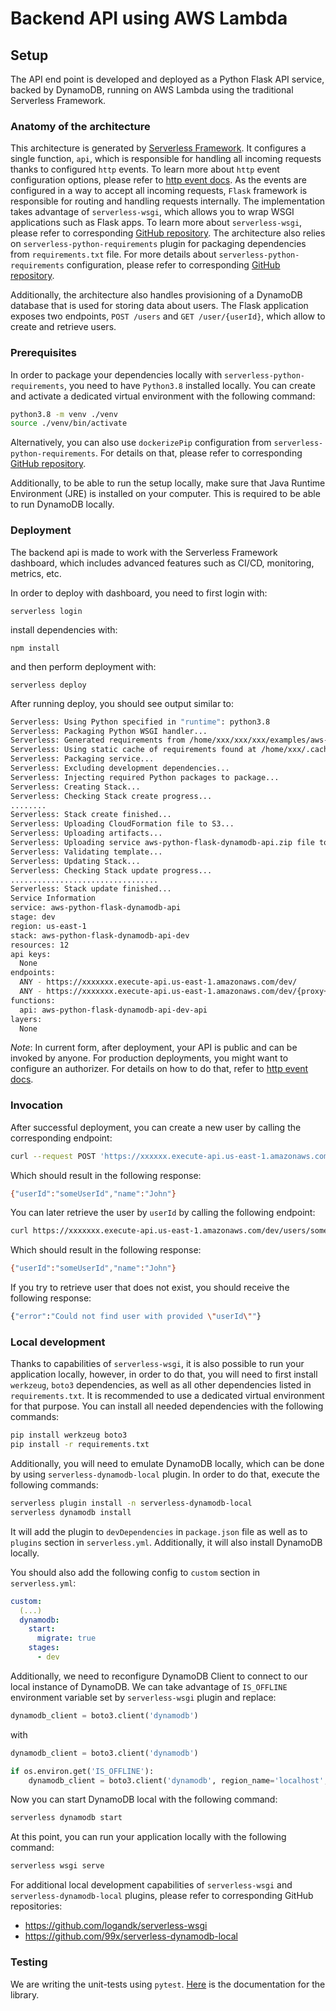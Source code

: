 # Backend API using AWS Lambda

## Setup

The API end point is developed and deployed as a Python Flask API service, backed by DynamoDB, running on AWS Lambda using the traditional Serverless Framework.

### Anatomy of the architecture

This architecture is generated by [Serverless Framework](https://www.serverless.com/). 
It configures a single function, `api`, which is responsible for handling all incoming requests thanks to configured `http` events. To learn more about `http` event configuration options, please refer to [http event docs](https://www.serverless.com/framework/docs/providers/aws/events/apigateway/).
As the events are configured in a way to accept all incoming requests, `Flask` framework is responsible for routing and handling requests internally. The implementation takes advantage of `serverless-wsgi`, which allows you to wrap WSGI applications such as Flask apps. To learn more about `serverless-wsgi`, please refer to corresponding [GitHub repository](https://github.com/logandk/serverless-wsgi).
The architecture also relies on `serverless-python-requirements` plugin for packaging dependencies from `requirements.txt` file. For more details about `serverless-python-requirements` configuration, please refer to corresponding [GitHub repository](https://github.com/UnitedIncome/serverless-python-requirements).

Additionally, the architecture also handles provisioning of a DynamoDB database that is used for storing data about users. The Flask application exposes two endpoints, `POST /users` and `GET /user/{userId}`, which allow to create and retrieve users.

### Prerequisites

In order to package your dependencies locally with `serverless-python-requirements`, you need to have `Python3.8` installed locally. You can create and activate a dedicated virtual environment with the following command:

```bash
python3.8 -m venv ./venv
source ./venv/bin/activate
```

Alternatively, you can also use `dockerizePip` configuration from `serverless-python-requirements`. For details on that, please refer to corresponding [GitHub repository](https://github.com/UnitedIncome/serverless-python-requirements).

Additionally, to be able to run the setup locally, make sure that Java Runtime Environment (JRE) is installed on your computer. This is required to be able to run DynamoDB locally.

### Deployment

The backend api is made to work with the Serverless Framework dashboard, which includes advanced features such as CI/CD, monitoring, metrics, etc.

In order to deploy with dashboard, you need to first login with:

```
serverless login
```

install dependencies with:

```
npm install
```

and then perform deployment with:

```
serverless deploy
```

After running deploy, you should see output similar to:

```bash
Serverless: Using Python specified in "runtime": python3.8
Serverless: Packaging Python WSGI handler...
Serverless: Generated requirements from /home/xxx/xxx/xxx/examples/aws-python-flask-dynamodb-api/requirements.txt in /home/xxx/xxx/xxx/examples/aws-python-flask-dynamodb-api/.serverless/requirements.txt...
Serverless: Using static cache of requirements found at /home/xxx/.cache/serverless-python-requirements/62f10436f9a1bb8040df30ef2db5736c8015b18256bf0b6f1b0cbb2640030244_slspyc ...
Serverless: Packaging service...
Serverless: Excluding development dependencies...
Serverless: Injecting required Python packages to package...
Serverless: Creating Stack...
Serverless: Checking Stack create progress...
........
Serverless: Stack create finished...
Serverless: Uploading CloudFormation file to S3...
Serverless: Uploading artifacts...
Serverless: Uploading service aws-python-flask-dynamodb-api.zip file to S3 (1.3 MB)...
Serverless: Validating template...
Serverless: Updating Stack...
Serverless: Checking Stack update progress...
.................................
Serverless: Stack update finished...
Service Information
service: aws-python-flask-dynamodb-api
stage: dev
region: us-east-1
stack: aws-python-flask-dynamodb-api-dev
resources: 12
api keys:
  None
endpoints:
  ANY - https://xxxxxxx.execute-api.us-east-1.amazonaws.com/dev/
  ANY - https://xxxxxxx.execute-api.us-east-1.amazonaws.com/dev/{proxy+}
functions:
  api: aws-python-flask-dynamodb-api-dev-api
layers:
  None
```

_Note_: In current form, after deployment, your API is public and can be invoked by anyone. For production deployments, you might want to configure an authorizer. For details on how to do that, refer to [http event docs](https://www.serverless.com/framework/docs/providers/aws/events/apigateway/).

### Invocation

After successful deployment, you can create a new user by calling the corresponding endpoint:

```bash
curl --request POST 'https://xxxxxx.execute-api.us-east-1.amazonaws.com/dev/users' --header 'Content-Type: application/json' --data-raw '{"name": "John", "userId": "someUserId"}'
```

Which should result in the following response:

```bash
{"userId":"someUserId","name":"John"}
```

You can later retrieve the user by `userId` by calling the following endpoint:

```bash
curl https://xxxxxxx.execute-api.us-east-1.amazonaws.com/dev/users/someUserId
```

Which should result in the following response:

```bash
{"userId":"someUserId","name":"John"}
```

If you try to retrieve user that does not exist, you should receive the following response:

```bash
{"error":"Could not find user with provided \"userId\""}
```

### Local development

Thanks to capabilities of `serverless-wsgi`, it is also possible to run your application locally, however, in order to do that, you will need to first install `werkzeug`, `boto3` dependencies, as well as all other dependencies listed in `requirements.txt`. It is recommended to use a dedicated virtual environment for that purpose. You can install all needed dependencies with the following commands:

```bash
pip install werkzeug boto3
pip install -r requirements.txt
```

Additionally, you will need to emulate DynamoDB locally, which can be done by using `serverless-dynamodb-local` plugin. In order to do that, execute the following commands:

```bash
serverless plugin install -n serverless-dynamodb-local
serverless dynamodb install
```

It will add the plugin to `devDependencies` in `package.json` file as well as to `plugins` section in `serverless.yml`. Additionally, it will also install DynamoDB locally.

You should also add the following config to `custom` section in `serverless.yml`:


```yml
custom:
  (...)
  dynamodb:
    start:
      migrate: true
    stages:
      - dev
```

Additionally, we need to reconfigure DynamoDB Client to connect to our local instance of DynamoDB. We can take advantage of `IS_OFFLINE` environment variable set by `serverless-wsgi` plugin and replace:


```python
dynamodb_client = boto3.client('dynamodb')
```

with

```python
dynamodb_client = boto3.client('dynamodb')

if os.environ.get('IS_OFFLINE'):
    dynamodb_client = boto3.client('dynamodb', region_name='localhost', endpoint_url='http://localhost:8000')
```

Now you can start DynamoDB local with the following command:

```bash
serverless dynamodb start
```

At this point, you can run your application locally with the following command:

```bash
serverless wsgi serve
```

For additional local development capabilities of `serverless-wsgi` and `serverless-dynamodb-local` plugins, please refer to corresponding GitHub repositories:
- https://github.com/logandk/serverless-wsgi 
- https://github.com/99x/serverless-dynamodb-local


### Testing
We are writing the unit-tests using `pytest`. [Here](https://docs.pytest.org/en/6.2.x/) is the documentation for the library.
